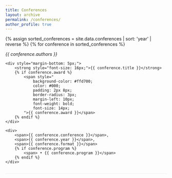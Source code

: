 ```yaml
---
title: Conferences
layout: archive
permalink: /conferences/
author_profile: true
---
```


{% assign sorted_conferences = site.data.conferences | sort: 'year' | reverse %}
{% for conference in sorted_conferences %}

<div style="margin-bottom: 20px; padding-bottom: 15px; border-bottom: 1px solid #eee;">
    <div style="margin-bottom: 5px;">
        <span style="font-style: italic;">{{ conference.authors }}</span>
    </div>
    
    <div style="margin-bottom: 5px;">
        <strong style="font-size: 16px;">{{ conference.title }}</strong>
        {% if conference.award %} 
            <span style="
                background-color: #ffd700; 
                color: #000; 
                padding: 2px 8px; 
                border-radius: 3px; 
                margin-left: 10px; 
                font-weight: bold;
                font-size: 14px;
            ">{{ conference.award }}</span>
        {% endif %}
    </div>
    
    <div>
        <span>{{ conference.conference }}</span>, 
        <span>{{ conference.year }}</span>,
        <span>{{ conference.format }}</span>
        {% if conference.program %}
            <span> • {{ conference.program }}</span>
        {% endif %}
    </div>
</div>
